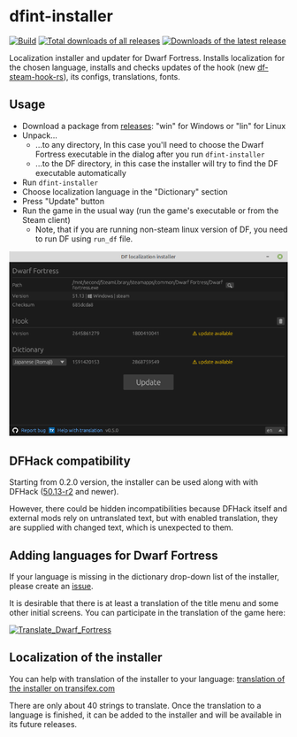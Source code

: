 # dfint-installer

[![Build](https://github.com/dfint/installer/actions/workflows/build.yml/badge.svg)](https://github.com/dfint/installer/actions/workflows/build.yml)
[![Total downloads of all releases](https://img.shields.io/github/downloads/dfint/installer/total)](https://github.com/dfint/installer/releases)
[![Downloads of the latest release](https://img.shields.io/github/downloads/dfint/installer/latest/total)](https://github.com/dfint/installer/releases/latest)

Localization installer and updater for Dwarf Fortress. Installs localization for the chosen language, installs and checks updates of the hook (new [df-steam-hook-rs](https://github.com/dfint/df-steam-hook-rs)), its configs, translations, fonts.

## Usage

- Download a package from [releases](https://github.com/dfint/installer/releases/latest): "win" for Windows or "lin" for Linux
- Unpack...
  - ...to any directory, In this case you'll need to choose the Dwarf Fortress executable in the dialog after you run `dfint-installer`
  - ...to the DF directory, in this case the installer will try to find the DF executable automatically
- Run `dfint-installer`
- Choose localization language in the "Dictionary" section
- Press "Update" button
- Run the game in the usual way (run the game's executable or from the Steam client)
  - Note, that if you are running non-steam linux version of DF, you need to run DF using `run_df` file.

![Screenshot](screenshot.png)

## DFHack compatibility

Starting from 0.2.0 version, the installer can be used along with with DFHack ([50.13-r2](https://github.com/DFHack/dfhack/releases/tag/50.13-r2) and newer).

However, there could be hidden incompatibilities because DFHack itself and external mods rely on untranslated text, but with enabled translation, they are supplied with changed text, which is unexpected to them.

## Adding languages for Dwarf Fortress

If your language is missing in the dictionary drop-down list of the installer, please create an [issue](https://github.com/dfint/installer/issues).

It is desirable that there is at least a translation of the title menu and some other initial screens. You can participate in the translation of the game here:

[![Translate_Dwarf_Fortress](https://img.shields.io/badge/Translate_Dwarf_Fortress-blue?style=for-the-badge&logo=transifex)](https://app.transifex.com/dwarf-fortress-translation/dwarf-fortress-steam)

## Localization of the installer

You can help with translation of the installer to your language: [translation of the installer on transifex.com](https://app.transifex.com/dwarf-fortress-translation/dfint-installer/)

There are only about 40 strings to translate. Once the translation to a language is finished, it can be added to the installer and will be available in its future releases.
